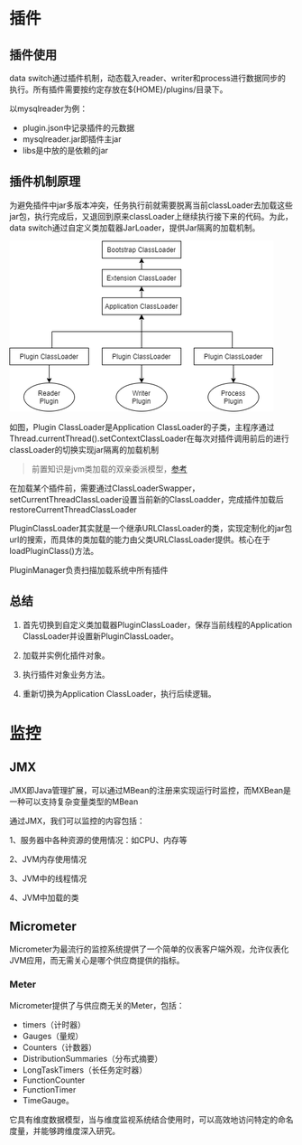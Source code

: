 # 插件

## 插件使用

data switch通过插件机制，动态载入reader、writer和process进行数据同步的执行。所有插件需要按约定存放在${HOME}/plugins/目录下。

以mysqlreader为例：

- plugin.json中记录插件的元数据
- mysqlreader.jar即插件主jar
- libs是中放的是依赖的jar

## 插件机制原理

为避免插件中jar多版本冲突，任务执行前就需要脱离当前classLoader去加载这些jar包，执行完成后，又退回到原来classLoader上继续执行接下来的代码。为此，data switch通过自定义类加载器JarLoader，提供Jar隔离的加载机制。

![img](assets/20210102194513759.png)

如图，Plugin ClassLoader是Application ClassLoader的子类，主程序通过Thread.currentThread().setContextClassLoader在每次对插件调用前后的进行classLoader的切换实现jar隔离的加载机制

> 前置知识是jvm类加载的双亲委派模型，[参考](https://blog.csdn.net/qq_31957747/article/details/73699730)

在加载某个插件前，需要通过ClassLoaderSwapper，setCurrentThreadClassLoader设置当前新的ClassLoadder，完成插件加载后restoreCurrentThreadClassLoader

PluginClassLoader其实就是一个继承URLClassLoader的类，实现定制化的jar包url的搜索，而具体的类加载的能力由父类URLClassLoader提供。核心在于loadPluginClass()方法。

PluginManager负责扫描加载系统中所有插件



## 总结



1. 首先切换到自定义类加载器PluginClassLoader，保存当前线程的Application ClassLoader并设置新PluginClassLoader。

2. 加载并实例化插件对象。

3. 执行插件对象业务方法。

4. 重新切换为Application ClassLoader，执行后续逻辑。

# 监控

## JMX

JMX即Java管理扩展，可以通过MBean的注册来实现运行时监控，而MXBean是一种可以支持复杂变量类型的MBean

通过JMX，我们可以监控的内容包括：

1、服务器中各种资源的使用情况：如CPU、内存等

2、JVM内存使用情况

3、JVM中的线程情况

4、JVM中加载的类


## Micrometer
Micrometer为最流行的监控系统提供了一个简单的仪表客户端外观，允许仪表化JVM应用，而无需关心是哪个供应商提供的指标。
### Meter

Micrometer提供了与供应商无关的Meter，包括：

- timers（计时器）
- Gauges（量规）
- Counters（计数器）
- DistributionSummaries（分布式摘要）
- LongTaskTimers（长任务定时器）
- FunctionCounter
- FunctionTimer
- TimeGauge。

它具有维度数据模型，当与维度监视系统结合使用时，可以高效地访问特定的命名度量，并能够跨维度深入研究。


